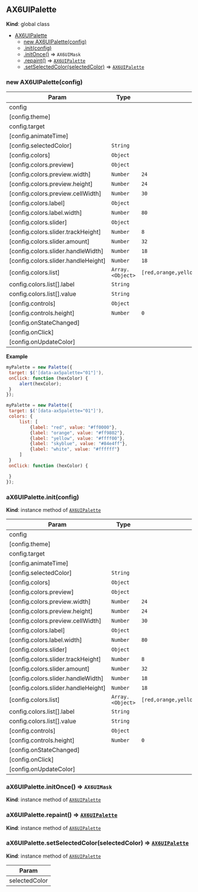 <a name="AX6UIPalette"></a>

## AX6UIPalette
**Kind**: global class  

* [AX6UIPalette](#AX6UIPalette)
    * [new AX6UIPalette(config)](#new_AX6UIPalette_new)
    * [.init(config)](#AX6UIPalette+init)
    * [.initOnce()](#AX6UIPalette+initOnce) ⇒ <code>AX6UIMask</code>
    * [.repaint()](#AX6UIPalette+repaint) ⇒ <code>[AX6UIPalette](#AX6UIPalette)</code>
    * [.setSelectedColor(selectedColor)](#AX6UIPalette+setSelectedColor) ⇒ <code>[AX6UIPalette](#AX6UIPalette)</code>

<a name="new_AX6UIPalette_new"></a>

### new AX6UIPalette(config)

| Param | Type | Default |
| --- | --- | --- |
| config |  |  | 
| [config.theme] |  |  | 
| config.target |  |  | 
| [config.animateTime] |  |  | 
| [config.selectedColor] | <code>String</code> |  | 
| [config.colors] | <code>Object</code> |  | 
| [config.colors.preview] | <code>Object</code> |  | 
| [config.colors.preview.width] | <code>Number</code> | <code>24</code> | 
| [config.colors.preview.height] | <code>Number</code> | <code>24</code> | 
| [config.colors.preview.cellWidth] | <code>Number</code> | <code>30</code> | 
| [config.colors.label] | <code>Object</code> |  | 
| [config.colors.label.width] | <code>Number</code> | <code>80</code> | 
| [config.colors.slider] | <code>Object</code> |  | 
| [config.colors.slider.trackHeight] | <code>Number</code> | <code>8</code> | 
| [config.colors.slider.amount] | <code>Number</code> | <code>32</code> | 
| [config.colors.slider.handleWidth] | <code>Number</code> | <code>18</code> | 
| [config.colors.slider.handleHeight] | <code>Number</code> | <code>18</code> | 
| [config.colors.list] | <code>Array.&lt;Object&gt;</code> | <code>[red,orange,yellow,green,blue,purple,black,white]</code> | 
| config.colors.list[].label | <code>String</code> |  | 
| config.colors.list[].value | <code>String</code> |  | 
| [config.controls] | <code>Object</code> |  | 
| [config.controls.height] | <code>Number</code> | <code>0</code> | 
| [config.onStateChanged] |  |  | 
| [config.onClick] |  |  | 
| [config.onUpdateColor] |  |  | 

**Example**  
```js
myPalette = new Palette({
 target: $('[data-ax5palette="01"]'),
 onClick: function (hexColor) {
     alert(hexColor);
 }
});

myPalette = new Palette({
 target: $('[data-ax5palette="01"]'),
 colors: {
     list: [
         {label: "red", value: "#ff0000"},
         {label: "orange", value: "#ff9802"},
         {label: "yellow", value: "#ffff00"},
         {label: "skyblue", value: "#84e4ff"},
         {label: "white", value: "#ffffff"}
     ]
 }
 onClick: function (hexColor) {

 }
});
```
<a name="AX6UIPalette+init"></a>

### aX6UIPalette.init(config)
**Kind**: instance method of <code>[AX6UIPalette](#AX6UIPalette)</code>  

| Param | Type | Default |
| --- | --- | --- |
| config |  |  | 
| [config.theme] |  |  | 
| config.target |  |  | 
| [config.animateTime] |  |  | 
| [config.selectedColor] | <code>String</code> |  | 
| [config.colors] | <code>Object</code> |  | 
| [config.colors.preview] | <code>Object</code> |  | 
| [config.colors.preview.width] | <code>Number</code> | <code>24</code> | 
| [config.colors.preview.height] | <code>Number</code> | <code>24</code> | 
| [config.colors.preview.cellWidth] | <code>Number</code> | <code>30</code> | 
| [config.colors.label] | <code>Object</code> |  | 
| [config.colors.label.width] | <code>Number</code> | <code>80</code> | 
| [config.colors.slider] | <code>Object</code> |  | 
| [config.colors.slider.trackHeight] | <code>Number</code> | <code>8</code> | 
| [config.colors.slider.amount] | <code>Number</code> | <code>32</code> | 
| [config.colors.slider.handleWidth] | <code>Number</code> | <code>18</code> | 
| [config.colors.slider.handleHeight] | <code>Number</code> | <code>18</code> | 
| [config.colors.list] | <code>Array.&lt;Object&gt;</code> | <code>[red,orange,yellow,green,blue,purple,black,white]</code> | 
| config.colors.list[].label | <code>String</code> |  | 
| config.colors.list[].value | <code>String</code> |  | 
| [config.controls] | <code>Object</code> |  | 
| [config.controls.height] | <code>Number</code> | <code>0</code> | 
| [config.onStateChanged] |  |  | 
| [config.onClick] |  |  | 
| [config.onUpdateColor] |  |  | 

<a name="AX6UIPalette+initOnce"></a>

### aX6UIPalette.initOnce() ⇒ <code>AX6UIMask</code>
**Kind**: instance method of <code>[AX6UIPalette](#AX6UIPalette)</code>  
<a name="AX6UIPalette+repaint"></a>

### aX6UIPalette.repaint() ⇒ <code>[AX6UIPalette](#AX6UIPalette)</code>
**Kind**: instance method of <code>[AX6UIPalette](#AX6UIPalette)</code>  
<a name="AX6UIPalette+setSelectedColor"></a>

### aX6UIPalette.setSelectedColor(selectedColor) ⇒ <code>[AX6UIPalette](#AX6UIPalette)</code>
**Kind**: instance method of <code>[AX6UIPalette](#AX6UIPalette)</code>  

| Param |
| --- |
| selectedColor | 

